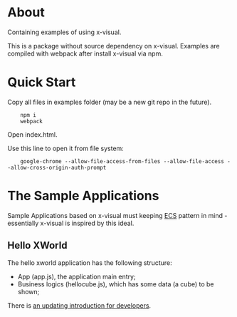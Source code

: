 # About

Containing examples of using x-visual.

This is a package without source dependency on x-visual. Examples are compiled
with webpack after install x-visual via npm.

# Quick Start

Copy all files in examples folder (may be a new git repo in the future).

```
    npm i
    webpack
```

Open index.html.

Use this line to open it from file system:

```
    google-chrome --allow-file-access-from-files --allow-file-access --allow-cross-origin-auth-prompt
```

# The Sample Applications

Sample Applications based on x-visual must keeping [ECS](https://en.wikipedia.org/wiki/Entity_component_system)
pattern in mind - essentially x-visual is inspired by this ideal.

## Hello XWorld

The hello xworld application has the following structure:

- App (app.js), the application main entry;
- Business logics (hellocube.js), which has some data (a cube) to be shown;

There is [an updating introduction for developers](https://odys-z.github.io/x-visual/guide/index.html).
